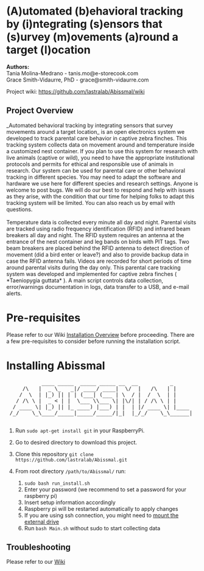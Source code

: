 <h1>(A)utomated (b)ehavioral tracking by (i)ntegrating (s)ensors that (s)urvey (m)ovements (a)round a target (l)ocation
</h1>
<b>Authors:</b><br>
Tania Molina-Medrano - <span style="pointer-events:none;">tanis.mo&#64;e<span style="display:none">&nbsp;</span>-storecook.com</span><br>
Grace Smith-Vidaurre, PhD - <span style="pointer-events:none">grace&#64;smith<span style="display:none">&nbsp;</span>-vidaurre.com</span>
<br>

Project wiki: https://github.com/lastralab/Abissmal/wiki

<h2>Project Overview</h2>
_Automated behavioral tracking by integrating sensors that survey movements around a target location_ is an open electronics system we developed to track parental care behavior in captive zebra finches. This tracking system collects data on movement around and temperature inside a customized nest container. If you plan to use this system for research with live animals (captive or wild), you need to have the appropriate institutional protocols and permits for ethical and responsible use of animals in research. Our system can be used for parental care or other behavioral tracking in different species. You may need to adapt the software and hardware we use here for different species and research settings. Anyone is welcome to post bugs. We will do our best to respond and help with issues as they arise, with the condition that our time for helping folks to adapt this tracking system will be limited. You can also reach us by email with questions. 
<br><br>
Temperature data is collected every minute all day and night. Parental visits are tracked using radio frequency identification (RFID) and infrared beam breakers all day and night. The RFID system requires an antenna at the entrance of the nest container and leg bands on birds with PIT tags. Two beam breakers are placed behind the RFID antenna to detect direction of movement (did a bird enter or leave?) and also to provide backup data in case the RFID antenna fails. Videos are recorded for short periods of time around parental visits during the day only.
This parental care tracking system was developed and implemented for captive zebra finches ( *Taeniopygia guttata* ). A main script controls data collection, error/warnings documentation in logs, data transfer to a USB, and e-mail alerts.

# Pre-requisites
Please refer to our Wiki [Installation Overview](https://github.com/lastralab/Abissmal/wiki/Installation) before proceeding. There are a few pre-requisites to consider before running the installation script.


# Installing Abissmal
<pre>
           ____ _____  _____ _____ __  __          _      
     /\   |  _ \_   _|/ ____/ ____|  \/  |   /\   | |     
    /  \  | |_) || | | (___| (___ | \  / |  /  \  | |     
   / /\ \ |  _ < | |  \___ \\___ \| |\/| | / /\ \ | |     
  / ____ \| |_) || |_ ____) |___) | |  | |/ ____ \| |____ 
 /_/    \_\____/_____|_____/_____/|_|  |_/_/    \_\______|
                                                  
</pre>
1. Run `sudo apt-get install git` in your RaspberryPi.
2. Go to desired directory to download this project.
3. Clone this repository `git clone https://github.com/lastralab/Abissmal.git`
4. From root directory `/path/to/Abissmal/` run:

   1. `sudo bash run_install.sh`
   2. Enter your password (we recommend to set a password for your raspberry pi)
   3. Insert setup information accordingly
   4. Raspberry pi will be restarted automatically to apply changes
   5. If you are using ssh connection, you might need to <a href="https://github.com/lastralab/Abissmal/wiki/Installation#external-drive-not-found">mount the external drive</a> 
   6. Run `bash Main.sh` without sudo to start collecting data

## Troubleshooting

Please refer to our [Wiki](https://github.com/lastralab/Abbismal/wiki/Installation#troubleshooting)



